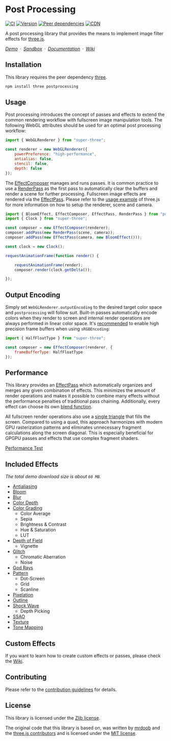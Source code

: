 # Post Processing

[![CI](https://badgen.net/github/checks/vanruesc/postprocessing/main)](https://github.com/vanruesc/postprocessing/actions)
[![Version](https://badgen.net/npm/v/postprocessing?color=green)](https://www.npmjs.com/package/postprocessing)
[![Peer dependencies](https://badgen.net/david/peer/vanruesc/postprocessing)](https://david-dm.org/vanruesc/postprocessing?type=peer)
[![CDN](https://badgen.net/jsdelivr/hits/npm/postprocessing)](https://www.jsdelivr.com/package/npm/postprocessing)

A post processing library that provides the means to implement image filter effects for [three.js](https://threejs.org/).

*[Demo](https://vanruesc.github.io/postprocessing/public/demo)&ensp;&middot;&ensp;[Sandbox](https://codesandbox.io/s/postprocessing-25rts)&ensp;&middot;&ensp;[Documentation](https://vanruesc.github.io/postprocessing/public/docs)&ensp;&middot;&ensp;[Wiki](https://github.com/vanruesc/postprocessing/wiki)*


## Installation

This library requires the peer dependency [three](https://github.com/mrdoob/three.js/).

```sh
npm install three postprocessing
```


## Usage

Post processing introduces the concept of passes and effects to extend the common rendering workflow with fullscreen image manipulation tools. The following WebGL attributes should be used for an optimal post processing workflow:

```js
import { WebGLRenderer } from "super-three";

const renderer = new WebGLRenderer({
	powerPreference: "high-performance",
	antialias: false,
	stencil: false,
	depth: false
});
```

The [EffectComposer](https://vanruesc.github.io/postprocessing/public/docs/class/src/core/EffectComposer.js~EffectComposer.html) manages and runs passes. It is common practice to use a [RenderPass](https://vanruesc.github.io/postprocessing/public/docs/class/src/passes/RenderPass.js~RenderPass.html) as the first pass to automatically clear the buffers and render a scene for further processing. Fullscreen image effects are rendered via the [EffectPass](https://vanruesc.github.io/postprocessing/public/docs/class/src/passes/EffectPass.js~EffectPass.html). Please refer to the [usage example](https://github.com/mrdoob/three.js/blob/master/README.md) of three.js for more information on how to setup the renderer, scene and camera.

```js
import { BloomEffect, EffectComposer, EffectPass, RenderPass } from "postprocessing";
import { Clock } from "super-three";

const composer = new EffectComposer(renderer);
composer.addPass(new RenderPass(scene, camera));
composer.addPass(new EffectPass(camera, new BloomEffect()));

const clock = new Clock();

requestAnimationFrame(function render() {

	requestAnimationFrame(render);
	composer.render(clock.getDelta());

});
```


## Output Encoding

Simply set `WebGLRenderer.outputEncoding` to the desired target color space and `postprocessing` will follow suit. Built-in passes automatically encode colors when they render to screen and internal render operations are always performed in linear color space. It's [recommended](https://blog.demofox.org/2018/03/10/dont-convert-srgb-u8-to-linear-u8/) to enable high precision frame buffers when using `sRGBEncoding`:

```js
import { HalfFloatType } from "super-three";

const composer = new EffectComposer(renderer, {
	frameBufferType: HalfFloatType
});
```


## Performance

This library provides an [EffectPass](https://vanruesc.github.io/postprocessing/public/docs/class/src/passes/EffectPass.js~EffectPass.html) which automatically organizes and merges any given combination of effects. This minimizes the amount of render operations and makes it possible to combine many effects without the performance penalties of traditional pass chaining. Additionally, every effect can choose its own [blend function](https://vanruesc.github.io/postprocessing/public/docs/variable/index.html#static-variable-BlendFunction).

All fullscreen render operations also use a [single triangle](https://michaldrobot.com/2014/04/01/gcn-execution-patterns-in-full-screen-passes/) that fills the screen. Compared to using a quad, this approach harmonizes with modern GPU rasterization patterns and eliminates unnecessary fragment calculations along the screen diagonal. This is especially beneficial for GPGPU passes and effects that use complex fragment shaders.

[Performance Test](https://vanruesc.github.io/postprocessing/public/demo/#performance)

## Included Effects

_The total demo download size is about `60 MB`._

 - [Antialiasing](https://vanruesc.github.io/postprocessing/public/demo/#antialiasing)
 - [Bloom](https://vanruesc.github.io/postprocessing/public/demo/#bloom)
 - [Blur](https://vanruesc.github.io/postprocessing/public/demo/#blur)
 - [Color Depth](https://vanruesc.github.io/postprocessing/public/demo/#color-depth)
 - [Color Grading](https://vanruesc.github.io/postprocessing/public/demo/#color-grading)
   - Color Average
   - Sepia
   - Brightness & Contrast
   - Hue & Saturation
   - LUT
 - [Depth of Field](https://vanruesc.github.io/postprocessing/public/demo/#depth-of-field)
   - Vignette
 - [Glitch](https://vanruesc.github.io/postprocessing/public/demo/#glitch)
   - Chromatic Aberration
   - Noise
 - [God Rays](https://vanruesc.github.io/postprocessing/public/demo/#god-rays)
 - [Pattern](https://vanruesc.github.io/postprocessing/public/demo/#pattern)
   - Dot-Screen
   - Grid
   - Scanline
 - [Pixelation](https://vanruesc.github.io/postprocessing/public/demo/#pixelation)
 - [Outline](https://vanruesc.github.io/postprocessing/public/demo/#outline)
 - [Shock Wave](https://vanruesc.github.io/postprocessing/public/demo/#shock-wave)
   - Depth Picking
 - [SSAO](https://vanruesc.github.io/postprocessing/public/demo/#ssao)
 - [Texture](https://vanruesc.github.io/postprocessing/public/demo/#texture)
 - [Tone Mapping](https://vanruesc.github.io/postprocessing/public/demo/#tone-mapping)


## Custom Effects

If you want to learn how to create custom effects or passes, please check the [Wiki](https://github.com/vanruesc/postprocessing/wiki).


## Contributing

Please refer to the [contribution guidelines](https://github.com/vanruesc/postprocessing/blob/main/.github/CONTRIBUTING.md) for details.


## License

This library is licensed under the [Zlib license](https://github.com/vanruesc/postprocessing/blob/main/LICENSE.md).

The original code that this library is based on, was written by [mrdoob](https://mrdoob.com) and the [three.js contributors](https://github.com/mrdoob/three.js/graphs/contributors) and is licensed under the [MIT license](https://github.com/mrdoob/three.js/blob/master/LICENSE).
